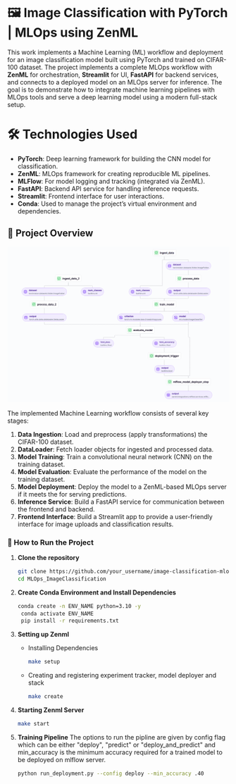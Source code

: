 # 🖼️ Image Classification with PyTorch | MLOps using ZenML
This work implements a Machine Learning (ML) workflow and deployment for an image classification model built using PyTorch and trained on CIFAR-100 dataset. The project implements a complete MLOps workflow with **ZenML** for orchestration, **Streamlit** for UI, **FastAPI** for backend services, and connects to a deployed model on an MLOps server for inference. The goal is to demonstrate how to integrate machine learning pipelines with MLOps tools and serve a deep learning model using a modern full-stack setup.

# 🛠️ Technologies Used
- **PyTorch**: Deep learning framework for building the CNN model for classification.
- **ZenML**: MLOps framework for creating reproducible ML pipelines.
- **MLFlow**: For model logging and tracking (integrated via ZenML).
- **FastAPI**: Backend API service for handling inference requests.
- **Streamlit**: Frontend interface for user interactions.
- **Conda**: Used to manage the project’s virtual environment and dependencies.

## 🎯 Project Overview

![pipeline](pipeline.png)

The implemented Machine Learning workflow consists of several key stages:
1. **Data Ingestion**: Load and preprocess (apply transformations) the CIFAR-100 dataset.
2. **DataLoader**: Fetch loader objects for ingested and processed data.
3. **Model Training**: Train a convolutional neural network (CNN) on the training dataset.
4. **Model Evaluation**: Evaluate the performance of the model on the training dataset.
6. **Model Deployment**: Deploy the model to a ZenML-based MLOps server if it meets the  for serving predictions.
7. **Inference Service**: Build a FastAPI service for communication between the frontend and backend.
8. **Frontend Interface**: Build a Streamlit app to provide a user-friendly interface for image uploads and classification results.


### 🚀 How to Run the Project

1. **Clone the repository**

   ```bash
   git clone https://github.com/your_username/image-classification-mlops.git
   cd MLOps_ImageClassification

2. **Create Conda Environment and Install Dependencies**

   ```bash
   conda create -n ENV_NAME python=3.10 -y
	conda activate ENV_NAME
	pip install -r requirements.txt

3. **Setting up Zenml**
   
   - Installing Dependencies
      ```bash
      make setup


   - Creating and registering experiment tracker, model deployer and stack 
      ```bash
      make create

4. **Starting Zenml Server**
   ```bash
   make start

5. **Training Pipeline**
   The options to run the pipline are given by config flag which can be either "deploy", "predict" or "deploy_and_predict" and min_accuracy is the minimum accuracy required for a trained model to be deployed on mlflow server.
      ```bash
      python run_deployment.py --config deploy --min_accuracy .40

